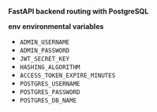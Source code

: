 **FastAPI backend routing with PostgreSQL**

**env environmental variables**
- `ADMIN_USERNAME`
- `ADMIN_PASSWORD`
- `JWT_SECRET_KEY`
- `HASHING_ALGORITHM`
- `ACCESS_TOKEN_EXPIRE_MINUTES`
- `POSTGRES_USERNAME`
- `POSTGRES_PASSWORD`
- `POSTGRES_DB_NAME`



